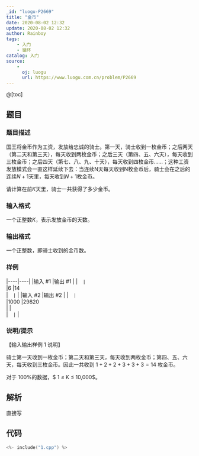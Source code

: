 ```yaml
---
_id: "luogu-P2669"
title: "金币"
date: 2020-08-02 12:32
update: 2020-08-02 12:32
author: Rainboy
tags:
    - 入门
    - 循环
catalog: 入门
source: 
    - 
      oj: luogu
      url: https://www.luogu.com.cn/problem/P2669
---
```


@[toc]

## 题目



### 题目描述

国王将金币作为工资，发放给忠诚的骑士。第一天，骑士收到一枚金币；之后两天（第二天和第三天），每天收到两枚金币；之后三天（第四、五、六天），每天收到三枚金币；之后四天（第七、八、九、十天），每天收到四枚金币……；这种工资发放模式会一直这样延续下去：当连续N天每天收到N枚金币后，骑士会在之后的连续$N+1$天里，每天收到$N+1$枚金币。

请计算在前$K$天里，骑士一共获得了多少金币。




### 输入格式
一个正整数$K$，表示发放金币的天数。




### 输出格式

一个正整数，即骑士收到的金币数。




### 样例

|----|----|
|输入 #1  |输出 #1  |
|```  |```  \
|6  |14  \
|```  |```  |
|输入 #2  |输出 #2  |
|```  |```  \
|1000  |29820  \
|  |  \
|```  |```  |



### 说明/提示
【输入输出样例 1 说明】

骑士第一天收到一枚金币；第二天和第三天，每天收到两枚金币；第四、五、六天，每天收到三枚金币。因此一共收到 $1+2+2+3+3+3=14$ 枚金币。


对于 $100\%$的数据，$ 1 ≤ K ≤ 10,000$。



## 解析


直接写
## 代码

```c
<%- include("1.cpp") %>
```
